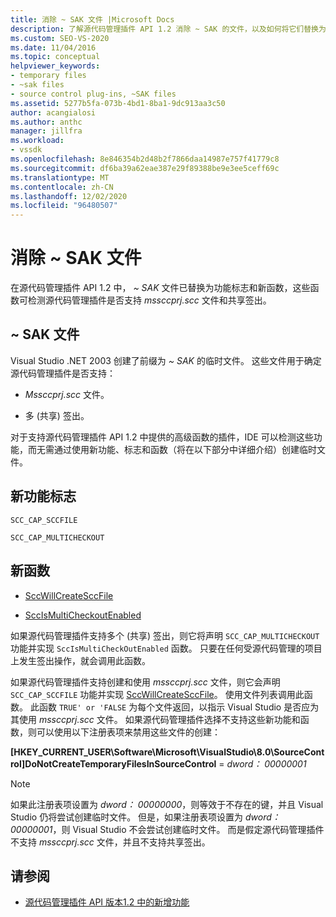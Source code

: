 ```yaml
---
title: 消除 ~ SAK 文件 |Microsoft Docs
description: 了解源代码管理插件 API 1.2 消除 ~ SAK 的文件，以及如何将它们替换为功能标志和新函数。
ms.custom: SEO-VS-2020
ms.date: 11/04/2016
ms.topic: conceptual
helpviewer_keywords:
- temporary files
- ~sak files
- source control plug-ins, ~SAK files
ms.assetid: 5277b5fa-073b-4bd1-8ba1-9dc913aa3c50
author: acangialosi
ms.author: anthc
manager: jillfra
ms.workload:
- vssdk
ms.openlocfilehash: 8e846354b2d48b2f7866daa14987e757f41779c8
ms.sourcegitcommit: df6ba39a62eae387e29f89388be9e3ee5ceff69c
ms.translationtype: MT
ms.contentlocale: zh-CN
ms.lasthandoff: 12/02/2020
ms.locfileid: "96480507"
---
```

# <a name="elimination-of-sak-files"></a>消除 ~ SAK 文件
在源代码管理插件 API 1.2 中， *~ SAK* 文件已替换为功能标志和新函数，这些函数可检测源代码管理插件是否支持 *mssccprj.scc* 文件和共享签出。

## <a name="sak-files"></a>~ SAK 文件
Visual Studio .NET 2003 创建了前缀为 *~ SAK* 的临时文件。 这些文件用于确定源代码管理插件是否支持：

- *Mssccprj.scc* 文件。

- 多 (共享) 签出。

对于支持源代码管理插件 API 1.2 中提供的高级函数的插件，IDE 可以检测这些功能，而无需通过使用新功能、标志和函数（将在以下部分中详细介绍）创建临时文件。

## <a name="new-capability-flags"></a>新功能标志
 `SCC_CAP_SCCFILE`

 `SCC_CAP_MULTICHECKOUT`

## <a name="new-functions"></a>新函数
- [SccWillCreateSccFile](../../extensibility/sccwillcreatesccfile-function.md)

- [SccIsMultiCheckoutEnabled](../../extensibility/sccismulticheckoutenabled-function.md)

 如果源代码管理插件支持多个 (共享) 签出，则它将声明 `SCC_CAP_MULTICHECKOUT` 功能并实现 `SccIsMultiCheckOutEnabled` 函数。 只要在任何受源代码管理的项目上发生签出操作，就会调用此函数。

 如果源代码管理插件支持创建和使用 *mssccprj.scc* 文件，则它会声明 `SCC_CAP_SCCFILE` 功能并实现 [SccWillCreateSccFile](../../extensibility/sccwillcreatesccfile-function.md)。 使用文件列表调用此函数。 此函数 `TRUE' or 'FALSE` 为每个文件返回，以指示 Visual Studio 是否应为其使用 *mssccprj.scc* 文件。 如果源代码管理插件选择不支持这些新功能和函数，则可以使用以下注册表项来禁用这些文件的创建：

 **[HKEY_CURRENT_USER\Software\Microsoft\VisualStudio\8.0\SourceControl]DoNotCreateTemporaryFilesInSourceControl**  =  *dword： 00000001*

> [!NOTE]
> 如果此注册表项设置为 *dword： 00000000*，则等效于不存在的键，并且 Visual Studio 仍将尝试创建临时文件。 但是，如果注册表项设置为 *dword： 00000001*，则 Visual Studio 不会尝试创建临时文件。 而是假定源代码管理插件不支持 *mssccprj.scc* 文件，并且不支持共享签出。

## <a name="see-also"></a>请参阅
- [源代码管理插件 API 版本1.2 中的新增功能](../../extensibility/internals/what-s-new-in-the-source-control-plug-in-api-version-1-2.md)
